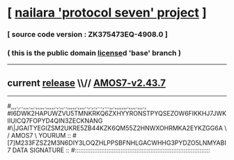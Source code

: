 
# [ [nailara 'protocol seven' project](http://nailara.network/) ]

### [ source code version : ZK375473EQ-4908.0 ]

### ( this is the public domain [license](../license)d 'base' branch )
---
## current [release](https://github.com/nailara-technologies/protocol-7/releases) \\\\// [AMOS7-v2.43.7](https://github.com/nailara-technologies/protocol-7/releases/tag/AMOS7-v2.43.7)
---

#,,,.,..,,,.,,.,,,,,.,,,,,.,.,,..,,,,,.,,,,..,.,.,...,...,,.,,,,,,,.,,,,.,,,.,
#I6DWK2HAPUWZVU5TMNKRKQ6ZXHYYRONSTPYQSEZOW6FIKKHJ7JWKIIUICQ7FOPYD4QIN3ZECKNANG
#\\\|JGAITYEGIZSM2UKRE5ZB44KZK6QM55Z2HNWXOHRMKA2EYKZGG6A \ / AMOS7 \ YOURUM ::
#\[7]M233FZSZ2M3N6DIY3LOQZHLPPSBFNHLGACWHHG3PYDZO5LNMYABI 7  DATA SIGNATURE ::
#:::::::::::::::::::::::::::::::::::::::::::::::::::::::::::::::::::::::::::::
